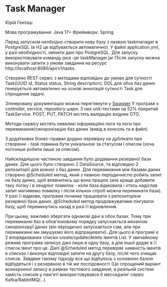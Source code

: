 # Task Manager
Юрій Генташ

Мова програмування: Java 17+
Фреймворк: Spring

Перед запуском необхідно створити нову базу з назвою taskmanager в PostgreSQL (в H2 це відбувається автоматично).
У файлі application.yml, у разі необхідності, змінити дані про PostgreSQL.
Для запуску використовувати команду java -jar taskManager.jar
Після запуску можна виконувати запити з умови завдання на ресурс http://localhost:8080/api/v1/tasks.

Створено REST сервіс з методами відповідно до умови для сутності Task(UUID id, Status status, String description).
DDL для обох баз даних генерується автоматично на основі аннотацій сутності Task для спрощення задачі.

Згенеровану документацію можна переглянути у [Swagger](http://localhost:8080/swagger-ui.html) 
У програмі є controller, service, repository шари. З них unit-тестами на 52% покритий TaskService.
POST, PUT, PATCH містять валідацію вхідних DTO.

Методи сервісу містять невеликі інформаційні логи та логи про перемикання/синхронізацію баз даних (вивід в консоль та в файл).

З додаткових бізнес-правил додано перевірку на дублікати при створенні - task повинна бути унікальною за статусом і описом 
(хоча логічніше робити лише за описом).

Найскладнішою частиною завдання було додавання резервної бази даних.
Для цього було створено 2 DataSource, та відповідно 2 репозиторії для кожної з баз даних.
Для перемикання між базами даних створено @Scheduled метод, який з певною періодичністю робить запит
на базу даних, щоб впевнитись що вона працює (але краще добавити таку логіку і в хендлінг помилок - коли база відмовила 
і хтось надіслав запит матимемо помилку і після кількох спроб можна перемикати бази). 
У разі її відмови, програма починає працювати з репозиторієм резервної бази даних. @Scheduled метод продовжуватиме 
пінгувати базу, щоб перемкнутись назад в разі її відновлення.

При цьому, важливо зберігати однакові дані в обох базах. Тому при перемиканні баз в обов'язковому порядку
запускається механізм синхронізації даних (він періодично запускається сам, але при перемиканні ми змушуємо його відпрацювати).
Для цього в програмі є 2 впорядкованих списки create/update/delete івентів List<CudEvent>. У звичайному режимі
програма записує дані лише в одну базу, а для іншої додає в її список івент про це. Далі @Scheduled метод перевіряє 
наявність івентів в списках і виконує відповідні запити на другу базу, після чого очищає список. 
Завдяки такому підходу все що відбулось з основною базою відбудеться і з резервною в тій же послідовності 
(Це спрощений варіант асинхронної запису в рамках тестового завдання, в реальній системі замість 
списків у пам'яті використовувався б месседжінг сервіс Kafka/RabbitMQ/...)
